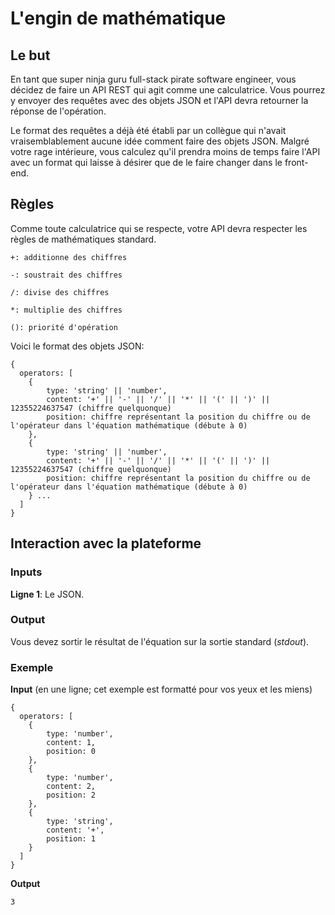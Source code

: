 # L'engin de mathématique
## Le but
En tant que super ninja guru full-stack pirate software engineer, vous décidez de faire un API REST qui agit comme une calculatrice. Vous pourrez y envoyer des requêtes avec des objets JSON et l'API devra retourner la réponse de l'opération.

Le format des requêtes a déjà été établi par un collègue qui n'avait vraisemblablement aucune idée comment faire des objets JSON. Malgré votre rage intérieure, vous calculez qu'il prendra moins de temps faire l'API avec un format qui laisse à désirer que de le faire changer dans le front-end.

## Règles
Comme toute calculatrice qui se respecte, votre API devra respecter les règles de mathématiques standard.

`+: additionne des chiffres`

`-: soustrait des chiffres`

`/: divise des chiffres`

`*: multiplie des chiffres`

`(): priorité d'opération`

Voici le format des objets JSON:
```
{
  operators: [
	{
		type: 'string' || 'number',
		content: '+' || '-' || '/' || '*' || '(' || ')' || 12355224637547 (chiffre quelquonque)
		position: chiffre représentant la position du chiffre ou de l'opérateur dans l'équation mathématique (débute à 0)
	},
	{
		type: 'string' || 'number',
		content: '+' || '-' || '/' || '*' || '(' || ')' || 12355224637547 (chiffre quelquonque)
		position: chiffre représentant la position du chiffre ou de l'opérateur dans l'équation mathématique (débute à 0)
	} ...
  ]
}
```

## Interaction avec la plateforme
### Inputs
**Ligne 1**: Le JSON.

### Output
Vous devez sortir le résultat de l'équation sur la sortie standard (_stdout_).

### Exemple
**Input** (en une ligne; cet exemple est formatté pour vos yeux et les miens)
```
{
  operators: [
	{
		type: 'number',
		content: 1,
		position: 0
	},
	{
		type: 'number',
		content: 2,
		position: 2
	},
	{
		type: 'string',
		content: '+',
		position: 1
	}
  ]
}
```
**Output**
```
3
```
